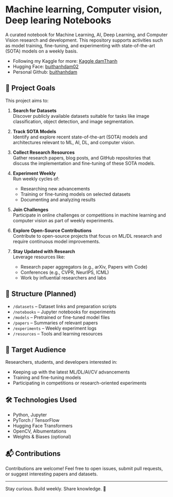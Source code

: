 # Machine learning, Computer vision, Deep learing Notebooks

A curated notebook for Machine Learning, AI, Deep Learning, and Computer Vision research and development. This repository supports activities such as model training, fine-tuning, and experimenting with state-of-the-art (SOTA) models on a weekly basis.

- Following my Kaggle for more: [Kaggle damThanh](https://www.kaggle.com/damthanh)
- Hugging Face: [buithanhdam02](https://huggingface.co/buithanhdam02/LSTM_Resnet50_Attention_HAR)
- Personal Github: [buithanhdam](https://github.com/buithanhdam)

## 🚀 Project Goals

This project aims to:

1. **Search for Datasets**  
   Discover publicly available datasets suitable for tasks like image classification, object detection, and image segmentation.

2. **Track SOTA Models**  
   Identify and explore recent state-of-the-art (SOTA) models and architectures relevant to ML, AI, DL, and computer vision.

3. **Collect Research Resources**  
   Gather research papers, blog posts, and GitHub repositories that discuss the implementation and fine-tuning of these SOTA models.

4. **Experiment Weekly**  
   Run weekly cycles of:
   - Researching new advancements
   - Training or fine-tuning models on selected datasets
   - Documenting and analyzing results

5. **Join Challenges**  
   Participate in online challenges or competitions in machine learning and computer vision as part of weekly experiments.

6. **Explore Open-Source Contributions**  
   Contribute to open-source projects that focus on ML/DL research and require continuous model improvements.

7. **Stay Updated with Research**  
   Leverage resources like:
   - Research paper aggregators (e.g., arXiv, Papers with Code)
   - Conferences (e.g., CVPR, NeurIPS, ICML)
   - Work by influential researchers and labs

## 📁 Structure (Planned)

- `/datasets` – Dataset links and preparation scripts  
- `/notebooks` – Jupyter notebooks for experiments  
- `/models` – Pretrained or fine-tuned model files  
- `/papers` – Summaries of relevant papers  
- `/experiments` – Weekly experiment logs  
- `/resources` – Tools and learning resources  

## 📌 Target Audience

Researchers, students, and developers interested in:
- Keeping up with the latest ML/DL/AI/CV advancements
- Training and fine-tuning models
- Participating in competitions or research-oriented experiments

## 🛠️ Technologies Used

- Python, Jupyter
- PyTorch / TensorFlow
- Hugging Face Transformers
- OpenCV, Albumentations
- Weights & Biases (optional)

## 📬 Contributions

Contributions are welcome! Feel free to open issues, submit pull requests, or suggest interesting papers and datasets.

---

Stay curious. Build weekly. Share knowledge. 🚀
